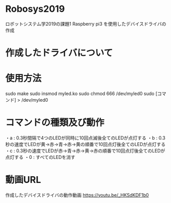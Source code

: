 # Robosys2019
ロボットシステム学2019の課題1
Raspberry pi3 を使用したデバイスドライバの作成

# 作成したドライバについて
# 使用方法

sudo make
sudo insmod myled.ko
sudo chmod 666 /dev/myled0
sudo [コマンド] > /dev/myled0

# コマンドの種類及び動作
・a : 0.3秒間隔で4つのLEDが同時に10回点滅後全てのLEDが点灯する
・b : 0.3秒の速度でLEDが黄→赤→青→赤→黄の順番で10回点灯後全てのLEDが点灯する
・c : 0.3秒の速度でLEDが赤→青→赤→黄→赤の順番で10回点灯後全てのLEDが点灯する
・0 : すべてのLEDを消す

# 動画URL
作成したデバイスドライバの動作動画
https://youtu.be/_HKSdKDF1b0

